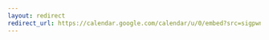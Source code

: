 ```yaml
---
layout: redirect
redirect_url: https://calendar.google.com/calendar/u/0/embed?src=sigpwny@gmail.com&ctz=America/Chicago
---
```

